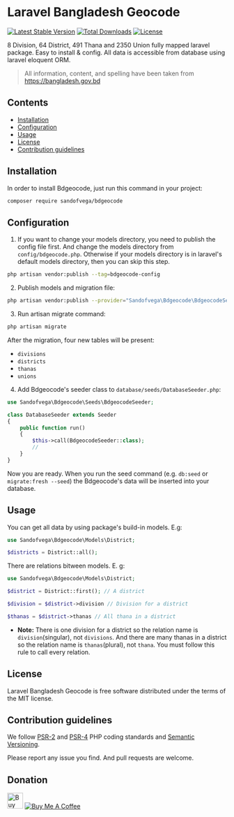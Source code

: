 # Laravel Bangladesh Geocode
[![Latest Stable Version](https://poser.pugx.org/sandofvega/bdgeocode/v/stable)](https://packagist.org/packages/sandofvega/bdgeocode)
[![Total Downloads](https://poser.pugx.org/sandofvega/bdgeocode/downloads)](https://packagist.org/packages/sandofvega/bdgeocode)
[![License](https://poser.pugx.org/sandofvega/bdgeocode/license)](https://packagist.org/packages/sandofvega/bdgeocode)
 
8 Division, 64 District, 491 Thana and 2350 Union fully mapped laravel package. Easy to install & config. All data is accessible from database using laravel eloquent ORM.

> All information, content, and spelling have been taken from https://bangladesh.gov.bd

## Contents

- [Installation](#installation)
- [Configuration](#configuration)
- [Usage](#usage)
- [License](#license)
- [Contribution guidelines](#contribution-guidelines)

## Installation

In order to install Bdgeocode, just run this command in your project:

```bash
composer require sandofvega/bdgeocode
``` 

## Configuration

1) If you want to change your models directory, you need to publish the config file first. And change the models directory from `config/bdgeocode.php`. Otherwise if your models directory is in laravel's default models directory, then you can skip this step.

```bash
php artisan vendor:publish --tag=bdgeocode-config
```

2) Publish models and migration file:

```bash
php artisan vendor:publish --provider="Sandofvega\Bdgeocode\BdgeocodeServiceProvider"
```

3) Run artisan migrate command:

```bash
php artisan migrate
```

After the migration, four new tables will be present:
- `divisions`
- `districts`
- `thanas`
- `unions`

4) Add Bdgeocode's seeder class to `database/seeds/DatabaseSeeder.php`:

```php
use Sandofvega\Bdgeocode\Seeds\BdgeocodeSeeder;

class DatabaseSeeder extends Seeder
{
    public function run()
    {
        $this->call(BdgeocodeSeeder::class);
        //
    }
}
```

Now you are ready. When you run the seed command (e.g. `db:seed` or `migrate:fresh --seed`) the Bdgeocode's data will be inserted into your database.

## Usage

You can get all data by using package's build-in models. E.g:

```php
use Sandofvega\Bdgeocode\Models\District;

$districts = District::all();
```

There are relations bitween models. E. g:

```php
use Sandofvega\Bdgeocode\Models\District;

$district = District::first(); // A district

$division = $district->division // Division for a district

$thanas = $district->thanas // All thana in a district
```

+ **Note:** There is one division for a district so the relation name is `division`(singular), not `divisions`. And there are many thanas in a district so the relation name is `thanas`(plural), not `thana`. You must follow this rule to call every relation.


## License

Laravel Bangladesh Geocode is free software distributed under the terms of the MIT license.

## Contribution guidelines

We follow [PSR-2](https://www.php-fig.org/psr/psr-2/) and [PSR-4](https://www.php-fig.org/psr/psr-4/) PHP coding standards and [Semantic Versioning](https://semver.org/).

Please report any issue you find. And pull requests are welcome.

## Donation

<a href='https://ko-fi.com/I2I1BFU9' target='_blank'><img height='41' style='border:0px;height:36px;' src='https://az743702.vo.msecnd.net/cdn/kofi3.png?v=0' border='0' alt='Buy Me a Coffee at ko-fi.com' /></a>
<a href="https://www.buymeacoffee.com/sandofvega" target="_blank"><img src="https://www.buymeacoffee.com/assets/img/custom_images/orange_img.png" alt="Buy Me A Coffee" style="height: auto !important;width: auto !important;" ></a>

